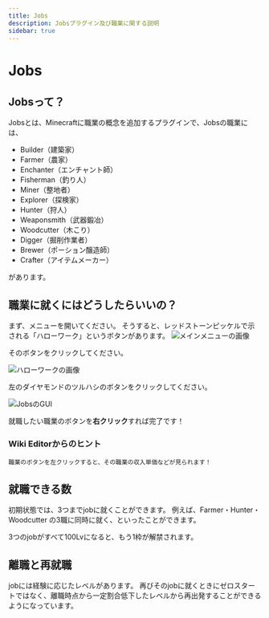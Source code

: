 ```yaml
---
title: Jobs
description: Jobsプラグイン及び職業に関する説明
sidebar: true
---
```


# Jobs

## Jobsって？

Jobsとは、Minecraftに職業の概念を追加するプラグインで、Jobsの職業には、

- Builder（建築家）
- Farmer（農家）
- Enchanter（エンチャント師）
- Fisherman（釣り人）
- Miner（整地者）
- Explorer（探検家）
- Hunter（狩人）
- Weaponsmith（武器鍛冶）
- Woodcutter（木こり）
- Digger（掘削作業者）
- Brewer（ポーション醸造師）
- Crafter（アイテムメーカー）

があります。

## 職業に就くにはどうしたらいいの？

まず、メニューを開いてください。
そうすると、レッドストーンピッケルで示される「ハローワーク」というボタンがあります。
![メインメニューの画像](https://i.imgur.com/u1J6QHu.png)

そのボタンをクリックしてください。

![ハローワークの画像](https://i.imgur.com/xO573Ze.png)

左のダイヤモンドのツルハシのボタンをクリックしてください。

![JobsのGUI](https://i.imgur.com/3PcHZMY.png) 

就職したい職業のボタンを**右クリック**すれば完了です！
### Wiki Editorからのヒント
    職業のボタンを左クリックすると、その職業の収入単価などが見られます！

## 就職できる数

初期状態では、3つまでjobに就くことができます。
例えば、Farmer・Hunter・Woodcutter の3職に同時に就く、といったことができます。

3つのjobがすべて100Lvになると、もう1枠が解禁されます。

## 離職と再就職

jobには経験に応じたレベルがあります。
再びそのjobに就くときにゼロスタートではなく、離職時点から一定割合低下したレベルから再出発することができるようになっています。

